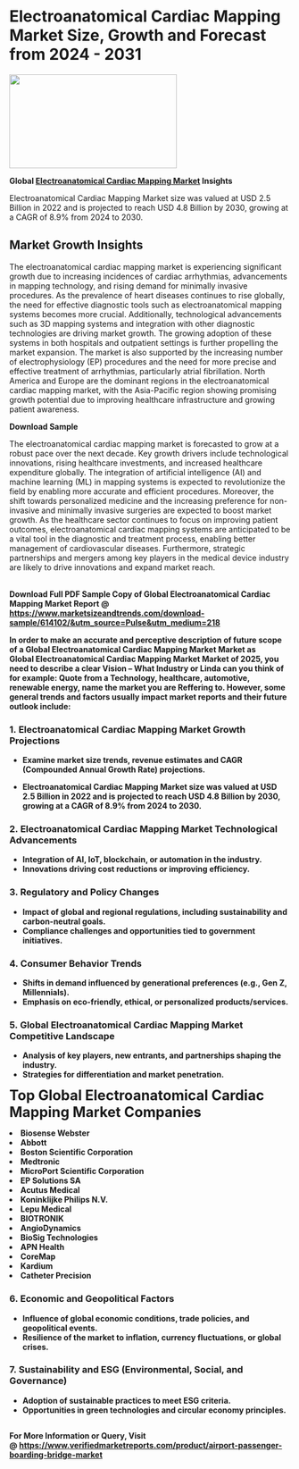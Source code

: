 <H1>Electroanatomical Cardiac Mapping Market Size, Growth and Forecast from 2024 - 2031</H1><img class="aligncenter size-medium wp-image-584254" src="https://thirdeyenews.in/wp-content/uploads/2024/09/Global-Market-Research-300x168.jpeg" alt="" width="300" height="168" /><p><strong>Global&nbsp;<a href="https://www.marketsizeandtrends.com/download-sample/614102/&amp;utm_source=Pulse&amp;utm_medium=218">Electroanatomical Cardiac Mapping Market</a> Insights</strong></p><p>Electroanatomical Cardiac Mapping Market size was valued at USD 2.5 Billion in 2022 and is projected to reach USD 4.8 Billion by 2030, growing at a CAGR of 8.9% from 2024 to 2030.</p><p><h2>Market Growth Insights</h2> <p>The electroanatomical cardiac mapping market is experiencing significant growth due to increasing incidences of cardiac arrhythmias, advancements in mapping technology, and rising demand for minimally invasive procedures. As the prevalence of heart diseases continues to rise globally, the need for effective diagnostic tools such as electroanatomical mapping systems becomes more crucial. Additionally, technological advancements such as 3D mapping systems and integration with other diagnostic technologies are driving market growth. The growing adoption of these systems in both hospitals and outpatient settings is further propelling the market expansion. The market is also supported by the increasing number of electrophysiology (EP) procedures and the need for more precise and effective treatment of arrhythmias, particularly atrial fibrillation. North America and Europe are the dominant regions in the electroanatomical cardiac mapping market, with the Asia-Pacific region showing promising growth potential due to improving healthcare infrastructure and growing patient awareness. </p> <p><strong>Download Sample</strong></p> <p>The electroanatomical cardiac mapping market is forecasted to grow at a robust pace over the next decade. Key growth drivers include technological innovations, rising healthcare investments, and increased healthcare expenditure globally. The integration of artificial intelligence (AI) and machine learning (ML) in mapping systems is expected to revolutionize the field by enabling more accurate and efficient procedures. Moreover, the shift towards personalized medicine and the increasing preference for non-invasive and minimally invasive surgeries are expected to boost market growth. As the healthcare sector continues to focus on improving patient outcomes, electroanatomical cardiac mapping systems are anticipated to be a vital tool in the diagnostic and treatment process, enabling better management of cardiovascular diseases. Furthermore, strategic partnerships and mergers among key players in the medical device industry are likely to drive innovations and expand market reach. <br><br> <p><strong></p><p><span class=""><strong>Download Full PDF Sample Copy of Global Electroanatomical Cardiac Mapping Market Report</strong> @ <a href="https://www.marketsizeandtrends.com/download-sample/614102/&amp;utm_source=Pulse&amp;utm_medium=218" target="_blank">https://www.marketsizeandtrends.com/download-sample/614102/&amp;utm_source=Pulse&amp;utm_medium=218</a></span></p><p>In order to make an accurate and perceptive description of future scope of a Global&nbsp;Electroanatomical Cardiac Mapping Market Market as Global&nbsp;Electroanatomical Cardiac Mapping Market Market of 2025, you need to describe a clear Vision &ndash; What Industry or Linda can you think of for example: Quote from a Technology, healthcare, automotive, renewable energy, name the market you are Reffering to. However, some general trends and factors usually impact market reports and their future outlook include:</p><h3>1.&nbsp;<strong>Electroanatomical Cardiac Mapping Market Growth Projections</strong></h3><ul><li>Examine market size trends, revenue estimates and CAGR (Compounded Annual Growth Rate) projections.</li><li><p>Electroanatomical Cardiac Mapping Market size was valued at USD 2.5 Billion in 2022 and is projected to reach USD 4.8 Billion by 2030, growing at a CAGR of 8.9% from 2024 to 2030.</p></li></ul><h3>2.&nbsp;<strong>Electroanatomical Cardiac Mapping Market Technological Advancements</strong></h3><ul><li>Integration of AI, IoT, blockchain, or automation in the industry.</li><li>Innovations driving cost reductions or improving efficiency.</li></ul><h3>3.&nbsp;<strong>Regulatory and Policy Changes</strong></h3><ul><li>Impact of global and regional regulations, including sustainability and carbon-neutral goals.</li><li>Compliance challenges and opportunities tied to government initiatives.</li></ul><h3>4.&nbsp;<strong>Consumer Behavior Trends</strong></h3><ul><li>Shifts in demand influenced by generational preferences (e.g., Gen Z, Millennials).</li><li>Emphasis on eco-friendly, ethical, or personalized products/services.</li></ul><h3>5.&nbsp;<strong>Global Electroanatomical Cardiac Mapping Market Competitive Landscape</strong></h3><ul><li>Analysis of key players, new entrants, and partnerships shaping the industry.</li><li>Strategies for differentiation and market penetration.</li></ul><p data-pm-slice="1 1 []"><span style="color: inherit; font-family: inherit; font-size: 25px;">Top Global Electroanatomical Cardiac Mapping Market Companies</span></p><div class="" data-test-id=""><p><li>Biosense Webster</li><li> Abbott</li><li> Boston Scientific Corporation</li><li> Medtronic</li><li> MicroPort Scientific Corporation</li><li> EP Solutions SA</li><li> Acutus Medical</li><li> Koninklijke Philips N.V.</li><li> Lepu Medical</li><li> BIOTRONIK</li><li> AngioDynamics</li><li> BioSig Technologies</li><li> APN Health</li><li> CoreMap</li><li> Kardium</li><li> Catheter Precision</li></p></div><h3>6.&nbsp;<strong>Economic and Geopolitical Factors</strong></h3><ul><li>Influence of global economic conditions, trade policies, and geopolitical events.</li><li>Resilience of the market to inflation, currency fluctuations, or global crises.</li></ul><h3>7.&nbsp;<strong>Sustainability and ESG (Environmental, Social, and Governance)</strong></h3><ul><li>Adoption of sustainable practices to meet ESG criteria.</li><li>Opportunities in green technologies and circular economy principles.</li></ul><h2><strong style="font-size: 14px;">For More Information or Query, Visit @&nbsp;</strong><a style="background-color: #ffffff; font-size: 14px;" href="https://www.marketsizeandtrends.com/report/electroanatomical-cardiac-mapping-market/" target="_blank">https://www.verifiedmarketreports.com/product/airport-passenger-boarding-bridge-market</a></h2>
